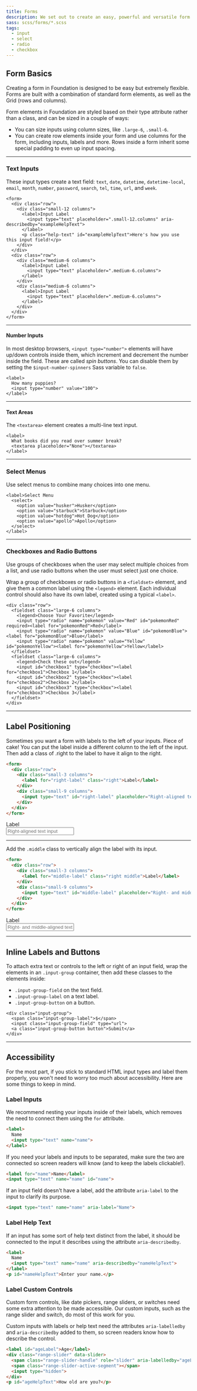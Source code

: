 ```yaml
---
title: Forms
description: We set out to create an easy, powerful and versatile form layout system. A combination of form styles and the Foundation grid means you can do almost anything.
sass: scss/forms/*.scss
tags:
  - input
  - select
  - radio
  - checkbox
---
```


## Form Basics

Creating a form in Foundation is designed to be easy but extremely flexible. Forms are built with a combination of standard form elements, as well as the Grid (rows and columns).

Form elements in Foundation are styled based on their type attribute rather than a class, and can be sized in a couple of ways:

- You can size inputs using column sizes, like `.large-6`, `.small-6`.
- You can create row elements inside your form and use columns for the form, including inputs, labels and more. Rows inside a form inherit some special padding to even up input spacing.

---

### Text Inputs

These input types create a text field: `text`, `date`, `datetime`, `datetime-local`, `email`, `month`, `number`, `password`, `search`, `tel`, `time`, `url`, and `week`.

```html_example
<form>
  <div class="row">
    <div class="small-12 columns">
      <label>Input Label
        <input type="text" placeholder=".small-12.columns" aria-describedby="exampleHelpText">
      </label>
      <p class="help-text" id="exampleHelpText">Here's how you use this input field!</p>
    </div>
  </div>
  <div class="row">
    <div class="medium-6 columns">
      <label>Input Label
        <input type="text" placeholder=".medium-6.columns">
      </label>
    </div>
    <div class="medium-6 columns">
      <label>Input Label
        <input type="text" placeholder=".medium-6.columns">
      </label>
    </div>
  </div>
</form>
```

---

#### Number Inputs

In most desktop browsers, `<input type="number">` elements will have up/down controls inside them, which increment and decrement the number inside the field. These are called *spin buttons*. You can disable them by setting the `$input-number-spinners` Sass variable to `false`.

```html_example
<label>
  How many puppies?
  <input type="number" value="100">
</label>
```

---

#### Text Areas

The `<textarea>` element creates a multi-line text input.

```html_example
<label>
  What books did you read over summer break?
  <textarea placeholder="None"></textarea>
</label>
```

---

### Select Menus

Use select menus to combine many choices into one menu.

```html_example
<label>Select Menu
  <select>
    <option value="husker">Husker</option>
    <option value="starbuck">Starbuck</option>
    <option value="hotdog">Hot Dog</option>
    <option value="apollo">Apollo</option>
  </select>
</label>
```

---

### Checkboxes and Radio Buttons

Use groups of checkboxes when the user may select multiple choices from a list, and use radio buttons when the user must select just one choice.

Wrap a group of checkboxes or radio buttons in a `<fieldset>` element, and give them a common label using the `<legend>` element. Each individual control should also have its own label, created using a typical `<label>`.

```html_example
<div class="row">
  <fieldset class="large-6 columns">
    <legend>Choose Your Favorite</legend>
    <input type="radio" name="pokemon" value="Red" id="pokemonRed" required><label for="pokemonRed">Red</label>
    <input type="radio" name="pokemon" value="Blue" id="pokemonBlue"><label for="pokemonBlue">Blue</label>
    <input type="radio" name="pokemon" value="Yellow" id="pokemonYellow"><label for="pokemonYellow">Yellow</label>
  </fieldset>
  <fieldset class="large-6 columns">
    <legend>Check these out</legend>
    <input id="checkbox1" type="checkbox"><label for="checkbox1">Checkbox 1</label>
    <input id="checkbox2" type="checkbox"><label for="checkbox2">Checkbox 2</label>
    <input id="checkbox3" type="checkbox"><label for="checkbox3">Checkbox 3</label>
  </fieldset>
</div>
```

---

## Label Positioning

Sometimes you want a form with labels to the left of your inputs. Piece of cake! You can put the label inside a different column to the left of the input. Then add a class of .right to the label to have it align to the right.

```html
<form>
  <div class="row">
    <div class="small-3 columns">
      <label for="right-label" class="right">Label</label>
    </div>
    <div class="small-9 columns">
      <input type="text" id="right-label" placeholder="Right-aligned text input">
    </div>
  </div>
</form>
```

<div class="medium-8 column-row">
  <div class="row">
    <div class="small-3 columns">
      <label for="right-label" class="right">Label</label>
    </div>
    <div class="small-9 columns">
      <input type="text" id="right-label" placeholder="Right-aligned text input">
    </div>
  </div>
</div>

---

Add the `.middle` class to vertically align the label with its input.

```html
<form>
  <div class="row">
    <div class="small-3 columns">
      <label for="middle-label" class="right middle">Label</label>
    </div>
    <div class="small-9 columns">
      <input type="text" id="middle-label" placeholder="Right- and middle-aligned text input">
    </div>
  </div>
</form>
```

<div class="medium-8 column-row">
  <div class="row">
    <div class="small-3 columns">
      <label for="middle-label" class="right middle">Label</label>
    </div>
    <div class="small-9 columns">
      <input type="text" id="middle-label" placeholder="Right- and middle-aligned text input">
    </div>
  </div>
</div>

---

## Inline Labels and Buttons

To attach extra text or controls to the left or right of an input field, wrap the elements in an `.input-group` container, then add these classes to the elements inside:

- `.input-group-field` on the text field.
- `.input-group-label` on a text label.
- `.input-group-button` on a button.

```html_example
<div class="input-group">
  <span class="input-group-label">$</span>
  <input class="input-group-field" type="url">
  <a class="input-group-button button">Submit</a>
</div>
```

---

## Accessibility

For the most part, if you stick to standard HTML input types and label them properly, you won't need to worry too much about accessibility. Here are some things to keep in mind.

### Label Inputs

We recommend nesting your inputs inside of their labels, which removes the need to connect them using the `for` attribute.

```html
<label>
  Name
  <input type="text" name="name">
</label>
```

If you need your labels and inputs to be separated, make sure the two are connected so screen readers will know (and to keep the labels clickable!).

```html
<label for="name">Name</label>
<input type="text" name="name" id="name">
```

If an input field doesn't have a label, add the attribute `aria-label` to the input to clarify its purpose.

```html
<input type="text" name="name" aria-label="Name">
```

### Label Help Text

If an input has some sort of help text distinct from the label, it should be connected to the input it describes using the attribute `aria-describedby`.

```html
<label>
  Name
  <input type="text" name="name" aria-describedby="nameHelpText">
</label>
<p id="nameHelpText">Enter your name.</p>
```

### Label Custom Controls

Custom form controls, like date pickers, range sliders, or switches need some extra attention to be made accessible. Our custom inputs, such as the range slider and switch, do most of this work for you.

Custom inputs with labels or help text need the attributes `aria-labelledby` and `aria-describedby` added to them, so screen readers know how to describe the control.

```html
<label id="ageLabel">Age</label>
<div class="range-slider" data-slider>
  <span class="range-slider-handle" role="slider" aria-labelledby="ageLabel" aria-describedby="ageHelpText"></span>
  <span class="range-slider-active-segment"></span>
  <input type="hidden">
</div>
<p id="ageHelpText">How old are you?</p>
```
